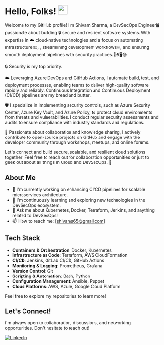# Hello, Folks! <img src="https://raw.githubusercontent.com/MartinHeinz/MartinHeinz/master/wave.gif" width="30px" height="30px" />

Welcome to my GitHub profile! I'm Shivam Sharma, a DevSecOps Engineer🖥 passionate about building 🔒 secure and resilient software systems. With expertise in ☁️ cloud-native technologies and a focus on automating infrastructure🏗, , streamlining development workflows♾, and ensuring smooth deployment pipelines with security practices.🚀⚙🖥😎

🔒 Security is my top priority. 

☁️ Leveraging Azure DevOps and GitHub Actions, I automate build, test, and deployment processes, enabling teams to deliver high-quality software rapidly and reliably. Continuous Integration and Continuous Deployment (CI/CD) pipelines are my bread and butter.

🛡️ I specialize in implementing security controls, such as Azure Security Center, Azure Key Vault, and Azure Policy, to protect cloud environments from threats and vulnerabilities. I conduct regular security assessments and audits to ensure compliance with industry standards and regulations.

🚀 Passionate about collaboration and knowledge sharing, I actively contribute to open-source projects on GitHub and engage with the developer community through workshops, meetups, and online forums.

Let's connect and build secure, scalable, and resilient cloud solutions together! Feel free to reach out for collaboration opportunities or just to geek out about all things in Cloud and DevSecOps. 🚀

## About Me

- 🔭 I'm currently working on enhancing CI/CD pipelines for scalable microservices architecture.
- 🌱 I'm continuously learning and exploring new technologies in the DevSecOps ecosystem.
- 💬 Ask me about Kubernetes, Docker, Terraform, Jenkins, and anything related to DevSecOps!
- 📫 How to reach me: [shivams65@gmail.com]

## Tech Stack

- **Containers & Orchestration**: Docker, Kubernetes
- **Infrastructure as Code**: Terraform, AWS CloudFormation
- **CI/CD**: Jenkins, GitLab CI/CD, GitHub Actions
- **Monitoring & Logging**: Prometheus, Grafana
- **Version Control**: Git
- **Scripting & Automation**: Bash, Python
- **Configuration Management**: Ansible, Puppet
- **Cloud Platforms**: AWS, Azure, Google Cloud Platform

Feel free to explore my repositories to learn more!

## Let's Connect!

I'm always open to collaboration, discussions, and networking opportunities. Don't hesitate to reach out!

[![LinkedIn](https://img.shields.io/badge/-LinkedIn-blue?style=flat-square&logo=linkedin&logoColor=white)](https://www.linkedin.com/in/shivam-sharma-701261130/)
